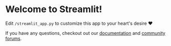 # Welcome to Streamlit!

Edit `/streamlit_app.py` to customize this app to your heart's desire :heart:

If you have any questions, checkout out our [documentation](https://docs.streamlit.io) and
[community forums](https://discuss.streamlit.io).
